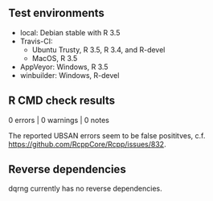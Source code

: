 ## Test environments
* local:  Debian stable with R 3.5
* Travis-CI:
    * Ubuntu Trusty, R 3.5, R 3.4, and R-devel
    * MacOS, R 3.5
* AppVeyor: Windows, R 3.5
* winbuilder: Windows, R-devel

## R CMD check results

0 errors | 0 warnings | 0 notes

The reported UBSAN errors seem to be false posititves, c.f.
<https://github.com/RcppCore/Rcpp/issues/832>.

## Reverse dependencies

dqrng currently has no reverse dependencies.
